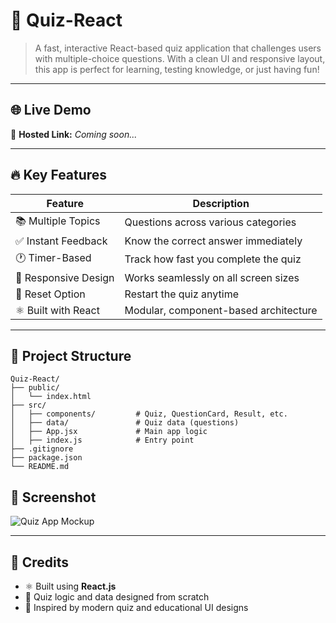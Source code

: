 # 🧠 Quiz-React

> A fast, interactive React-based quiz application that challenges users with multiple-choice questions. With a clean UI and responsive layout, this app is perfect for learning, testing knowledge, or just having fun!

---

## 🌐 Live Demo

🔗 **Hosted Link:** _Coming soon..._

---

## 🔥 Key Features

| Feature | Description |
|--------|-------------|
| 📚 Multiple Topics | Questions across various categories |
| ✅ Instant Feedback | Know the correct answer immediately |
| 🕐 Timer-Based | Track how fast you complete the quiz |
| 📱 Responsive Design | Works seamlessly on all screen sizes |
| 🔄 Reset Option | Restart the quiz anytime |
| ⚛️ Built with React | Modular, component-based architecture |

---

## 📁 Project Structure

```
Quiz-React/
├── public/
│   └── index.html
├── src/
│   ├── components/         # Quiz, QuestionCard, Result, etc.
│   ├── data/               # Quiz data (questions)
│   ├── App.jsx             # Main app logic
│   ├── index.js            # Entry point
├── .gitignore
├── package.json
└── README.md
```

## 📸 Screenshot

![Quiz App Mockup](screenshots/mockup.png)

---

## 🙏 Credits

- ⚛️ Built using **React.js**
- 🧠 Quiz logic and data designed from scratch
- 🎨 Inspired by modern quiz and educational UI designs
